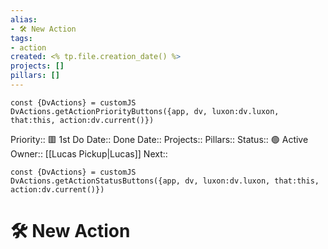 ```yaml
---
alias:
- 🛠 New Action
tags:
- action
created: <% tp.file.creation_date() %>
projects: []
pillars: []
---
```

```dataviewjs
const {DvActions} = customJS
DvActions.getActionPriorityButtons({app, dv, luxon:dv.luxon, that:this, action:dv.current()})
```
Priority:: 🟥 1st
Do Date::
Done Date:: 
Projects:: 
Pillars:: 
Status:: 🟢 Active
Owner:: [[Lucas Pickup|Lucas]]
Next:: 
```dataviewjs
const {DvActions} = customJS
DvActions.getActionStatusButtons({app, dv, luxon:dv.luxon, that:this, action:dv.current()})
```
# 🛠 New Action
